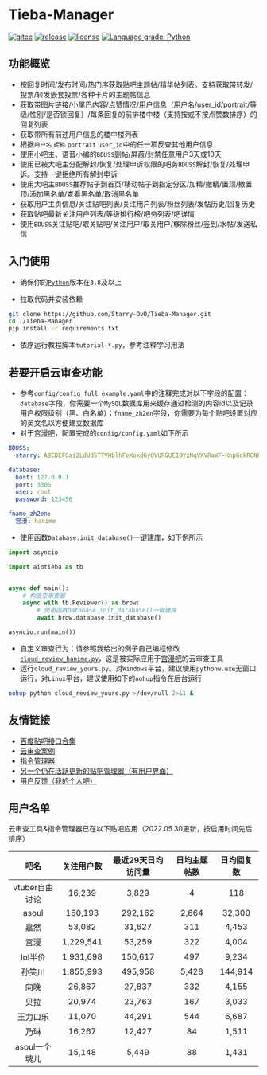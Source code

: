 # Tieba-Manager

[![gitee](https://img.shields.io/badge/mirror-gitee-red)](https://gitee.com/Starry-OvO/Tieba-Manager)
[![release](https://img.shields.io/github/release/Starry-OvO/Tieba-Manager?color=blue&logo=github)](https://github.com/Starry-OvO/Tieba-Manager/releases)
[![license](https://img.shields.io/github/license/Starry-OvO/Tieba-Manager?color=blue&logo=github)](https://github.com/Starry-OvO/Tieba-Manager/blob/master/LICENSE)
[![Language grade: Python](https://img.shields.io/lgtm/grade/python/g/Starry-OvO/Tieba-Manager?logo=lgtm)](https://lgtm.com/projects/g/Starry-OvO/Tieba-Manager/context:python)

## 功能概览

+ 按回复时间/发布时间/热门序获取贴吧主题帖/精华帖列表。支持获取带转发/投票/转发嵌套投票/各种卡片的主题帖信息
+ 获取带图片链接/小尾巴内容/点赞情况/用户信息（用户名/user_id/portrait/等级/性别/是否锁回复）/每条回复的前排楼中楼（支持按或不按点赞数排序）的回复列表
+ 获取带所有前述用户信息的楼中楼列表
+ 根据`用户名` `昵称` `portrait` `user_id`中的任一项反查其他用户信息
+ 使用小吧主、语音小编的`BDUSS`删帖/屏蔽/封禁任意用户3天或10天
+ 使用已被大吧主分配解封/恢复/处理申诉权限的吧务`BDUSS`解封/恢复/处理申诉。支持一键拒绝所有解封申诉
+ 使用大吧主`BDUSS`推荐帖子到首页/移动帖子到指定分区/加精/撤精/置顶/撤置顶/添加黑名单/查看黑名单/取消黑名单
+ 获取用户主页信息/关注贴吧列表/关注用户列表/粉丝列表/发帖历史/回复历史
+ 获取贴吧最新关注用户列表/等级排行榜/吧务列表/吧详情
+ 使用`BDUSS`关注贴吧/取关贴吧/关注用户/取关用户/移除粉丝/签到/水帖/发送私信

## 入门使用

+ 确保你的[`Python`](https://www.python.org/downloads/)版本在`3.8`及以上

+ 拉取代码并安装依赖

```bash
git clone https://github.com/Starry-OvO/Tieba-Manager.git
cd ./Tieba-Manager
pip install -r requirements.txt
```

+ 依序运行教程脚本`tutorial-*.py`，参考注释学习用法

## 若要开启云审查功能

+ 参考`config/config_full_example.yaml`中的注释完成对以下字段的配置：`database`字段，你需要一个`MySQL`数据库用来缓存通过检测的内容id以及记录用户权限级别（黑、白名单）；`fname_zh2en`字段，你需要为每个贴吧设置对应的英文名以方便建立数据库
+ 对于[宫漫吧](https://tieba.baidu.com/f?ie=utf-8&kw=%E5%AE%AB%E6%BC%AB)，配置完成的`config/config.yaml`如下所示

```yaml
BDUSS:
  starry: ABCDEFGai2LdUd5TTVHblhFeXoxdGyOVURGUE1OYzNqVXVRaWF-HnpGckRCNFJnRVFBQUFBJCQAAAAAAAAAAAEAAADiglQb0f3Osqmv0rbJ2QAAAAAAAAAAAAAAAAAAAAAAAAAAAAAAAAAAAAAAAAAAAAAAAAAAAAAAAAAAAAAAAAAAAAAAAMN6XGDDelxgc

database:
  host: 127.0.0.1
  port: 3306
  user: root
  password: 123456

fname_zh2en:
  宫漫: hanime
```

+ 使用函数`Database.init_database()`一键建库，如下例所示

```python
import asyncio

import aiotieba as tb


async def main():
    # 构造空审查器
    async with tb.Reviewer() as brow:
        # 使用函数Database.init_database()一键建库
        await brow.database.init_database()

asyncio.run(main())
```

+ 自定义审查行为：请参照我给出的例子自己编程修改[`cloud_review_hanime.py`](https://github.com/Starry-OvO/Tieba-Manager/blob/master/cloud_review_hanime.py)，这是被实际应用于[宫漫吧](https://tieba.baidu.com/f?ie=utf-8&kw=%E5%AE%AB%E6%BC%AB)的云审查工具
+ 运行`cloud_review_yours.py`。对`Windows`平台，建议使用`pythonw.exe`无窗口运行，对`Linux`平台，建议使用如下的`nohup`指令在后台运行

```bash
nohup python cloud_review_yours.py >/dev/null 2>&1 &
```

## 友情链接

+ [百度贴吧接口合集](https://github.com/Starry-OvO/Tieba-Manager/blob/master/aiotieba/client.py)
+ [云审查案例](https://github.com/Starry-OvO/Tieba-Manager/blob/master/cloud_review_hanime.py)
+ [指令管理器](https://github.com/Starry-OvO/Tieba-Manager/wiki/%E6%8C%87%E4%BB%A4%E7%AE%A1%E7%90%86%E5%99%A8%E4%BD%BF%E7%94%A8%E8%AF%B4%E6%98%8E%E4%B9%A6)
+ [另一个仍在活跃更新的贴吧管理器（有用户界面）](https://github.com/dog194/TiebaManager)
+ [用户反馈（我的个人吧）](https://tieba.baidu.com/f?ie=utf-8&kw=starry)

## 用户名单

云审查工具&指令管理器已在以下贴吧应用（2022.05.30更新，按启用时间先后排序）

|      吧名      | 关注用户数 | 最近29天日均访问量 | 日均主题帖数 | 日均回复数 |
| :------------: | :--------: | :----------------: | :----------: | :--------: |
| vtuber自由讨论 |   16,239   |       3,829        |      4       |    118     |
|     asoul      |  160,193   |      292,162       |    2,664     |   32,300   |
|      嘉然      |   53,082   |       31,627       |     311      |   4,453    |
|      宫漫      | 1,229,541  |       53,259       |     322      |   4,004    |
|    lol半价     | 1,931,698  |      150,617       |     497      |   9,234    |
|     孙笑川     | 1,855,993  |      495,958       |    5,428     |  144,914   |
|      向晚      |   26,867   |       27,837       |     332      |   4,155    |
|      贝拉      |   20,974   |       23,763       |     167      |   3,033    |
|    王力口乐    |   11,070   |       44,291       |     544      |   6,687    |
|      乃琳      |   16,267   |       12,427       |      84      |   1,511    |
| asoul一个魂儿  |   15,148   |       5,449        |      88      |   1,431    |
